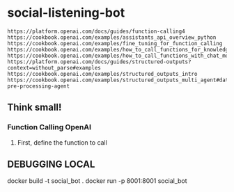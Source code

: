 # social-listening-bot

```
https://platform.openai.com/docs/guides/function-calling4
https://cookbook.openai.com/examples/assistants_api_overview_python
https://cookbook.openai.com/examples/fine_tuning_for_function_calling
https://cookbook.openai.com/examples/how_to_call_functions_for_knowledge_retrieval
https://cookbook.openai.com/examples/how_to_call_functions_with_chat_models
https://platform.openai.com/docs/guides/structured-outputs?context=without_parse#examples
https://cookbook.openai.com/examples/structured_outputs_intro
https://cookbook.openai.com/examples/structured_outputs_multi_agent#data-pre-processing-agent
```

## Think small!

### Function Calling OpenAI

1. First, define the function to call


## DEBUGGING LOCAL
docker build -t social_bot .
docker run -p 8001:8001 social_bot